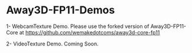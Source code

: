 Away3D-FP11-Demos
=================

1- WebcamTexture Demo. Please use the forked version of Away3D-FP11-Core at https://github.com/wemakedotcoms/away3d-core-fp11

2- VideoTexture Demo. Coming Soon.
